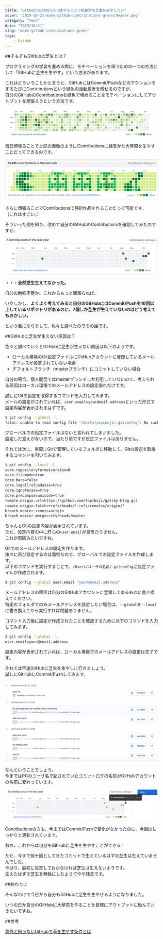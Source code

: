 ```yaml
---
title: "GitHubにCommit/Pushすることで緑豊かな芝生を生やしたい"
cover: '2019-10-21-make-github-contributions-green/header.png'
category: "Tech"
date: "2019/10/21"
slug: "make-github-contributions-green"
tags:
    - GitHub
---
```


##そもそもGitHubの芝生とは？

プログラミングの学習を進める際に、モチベーションを保つための一つの方法として「GitHubに芝生を生やす」という方法があります。  

これはどういうことかと言うと、GitHubにはCommit/PushなどのアクションをするたびにContributionsという緑色の活動履歴を残せるのですが、  
自分のGitHubのContributionsを緑色で埋めることをモチベーションにしてアウトプットを頑張ろうという方法です。

![github-many-contributions-example](./github-many-contributions-example.png)

毎日頑張ることで上記の画像のようにContributionsに緑豊かな大草原を生やすことだってできるのです。

![github-contributions-art-example](./github-contributions-art-example.png)

さらに頑張ることでContributionsで芸術作品を作ることだって可能です。  
（これはすごい。）

そういった例を知り、改めて自分のGitHubのContributionsを確認してみたのですが、 

![github-my-contributions](./github-my-contributions.png)

**・・・全然芝生生えてなかった。**

自分の勉強不足か。これからもっと頑張らねば。

いやしかし、**よくよく考えてみると自分のGitHubにはCommit/Pushを10回以上しているリポジトリがあるのに、7個しか芝生が生えていないのはどう考えてもおかしい。**

という風になりまして、色々と調べたのでその話です。

##GitHubに芝生が生えない原因は？

色々と調べていくとGitHubに芝生が生えない原因は以下のようです。

- ローカル環境のGit設定ファイルにGitHubアカウントに登録しているメールアドレスが設定されていない場合
- デフォルトブランチ（masterブランチ）にコミットしていない場合

自分の場合、個人開発ではmasterブランチしか利用していないので、考えられる原因はローカル環境でのメールアドレスの設定漏れだけです。

試しにGitの設定を取得するコマンドを入力してみます。  
メールの設定がされていれば、`user.email=your@mail.address`といった形式で設定内容が表示されるはずです。

```bash
$ git config --global -l
fatal: unable to read config file '/Users/yopinoji/.gitconfig': No such file or directory

```

グローバルでの設定ファイルはないと言われてしまいました。  
設定した覚えがないので、当たり前ですが設定ファイルはありません。

それでは次に、実際にGitで管理しているフォルダに移動して、Gitの設定を取得するコマンドを叩いてみます。

```bash
$ git config --local -l
core.repositoryformatversion=0
core.filemode=true
core.bare=false
core.logallrefupdates=true
core.ignorecase=true
core.precomposeunicode=true
remote.origin.url=https://github.com/YopiNoji/gatsby-blog.git
remote.origin.fetch=+refs/heads/*:refs/remotes/origin/*
branch.master.remote=origin
branch.master.merge=refs/heads/master
```

ちゃんとGitの設定内容が表示されています。  
ただ、設定内容の中に肝心の`user.email`が見当たりません。  
これが原因みたいですね。

Gitでのメールアドレスの設定を作ります。  
後々に再び設定するのは面倒なので、グローバルでの設定ファイルを作成します。  
以下のコマンドを実行することで、`/Users/ユーザの名前/.gitconfig`に設定ファイルが作成されます。

```bash
$ git config --global user.email "your@email.address"
```

メールアドレスの箇所は自分のGitHubアカウントに登録してあるものに書き換えてください。  
特定のフォルダでのみメールアドレスを設定したい場合は、`--global`を`--local`に書き換えてから実行すれば問題ありません。

コマンド入力後に設定が作成されたことを確認するために以下のコマンドを入力してみます。

```bash
$ git config --global -l
user.email=your@email.address
```

設定内容が表示されていれば、ローカル環境でのメールアドレスの設定は完了です。

それでは早速GitHubに芝生を生やしに行きましょう。  
試しにGitHubにCommit/Pushしてみます。

![after-fix-setting-github-commit-log](./after-fix-setting-github-commit-log.png)

なんということでしょう。  
今まではPCのユーザ名で記されていたコミットログの名前がGitHubアカウントの名前に変わっています。

![after-fix-setting-github-contributions](./after-fix-setting-github-contributions.png)

Contributionsの方も、今まではCommit/Pushで変化がなかったのに、今回はしっかりと更新されています。

おお、これからは自分もGitHubに芝生を生やすことができる！

ただ、今まで何十回としてきたコミットで生えているはずの芝生は生えていませんでした。  
やはり、最初に設定しておかなければ芝生は生えないようです。  
生えたはずの芝生を無駄にしたようでやや残念です。


##終わりに

そんなわけで今日から自分もGitHubに芝生を生やせるようになりました。

いつの日か自分のGitHubに大草原を作ることを目標にアウトプットに励んでいきたいですね。

##参考

[意外と知らないGitHubで草を生やす条件とは](https://findy-code.io/engineer-lab/github-contributions-rule)

